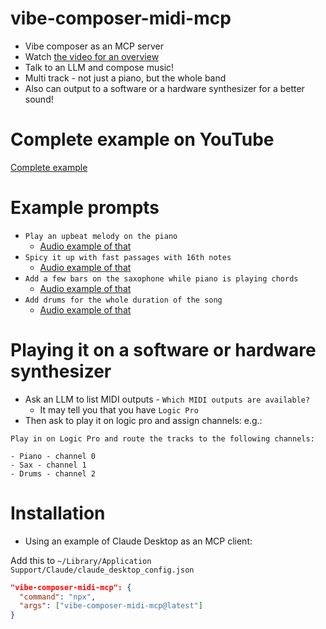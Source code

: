 # vibe-composer-midi-mcp

- Vibe composer as an MCP server
- Watch [the video for an overview](https://www.youtube.com/watch?v=8Sbbf874YWQ)
- Talk to an LLM and compose music!
- Multi track - not just a piano, but the whole band
- Also can output to a software or a hardware synthesizer for a better sound!

# Complete example on YouTube

[Complete example](https://www.youtube.com/watch?v=8Sbbf874YWQ)

# Example prompts

- `Play an upbeat melody on the piano`
  - [Audio example of that](https://github.com/mikeborozdin/vibe-composer-midi-mcp/raw/refs/heads/main/examples/upbeat-piano.wav)
- `Spicy it up with fast passages with 16th notes`
  - [Audio example of that](https://github.com/mikeborozdin/vibe-composer-midi-mcp/raw/refs/heads/main/examples/upbeat-piano-with-fast-passages.wav)
- `Add a few bars on the saxophone while piano is playing chords`
  - [Audio example of that](https://github.com/mikeborozdin/vibe-composer-midi-mcp/raw/refs/heads/main/examples/with-sax.wav)
- `Add drums for the whole duration of the song`
  - [Audio example of that](https://github.com/mikeborozdin/vibe-composer-midi-mcp/raw/refs/heads/main/examples/full-band.wav)

# Playing it on a software or hardware synthesizer

- Ask an LLM to list MIDI outputs - `Which MIDI outputs are available?`
  - It may tell you that you have `Logic Pro`
- Then ask to play it on logic pro and assign channels: e.g.:

```
Play in on Logic Pro and route the tracks to the following channels:

- Piano - channel 0
- Sax - channel 1
- Drums - channel 2

```

# Installation

- Using an example of Claude Desktop as an MCP client:

Add this to `~/Library/Application Support/Claude/claude_desktop_config.json`

```json
"vibe-composer-midi-mcp": {
  "command": "npx",
  "args": ["vibe-composer-midi-mcp@latest"]
}
```
